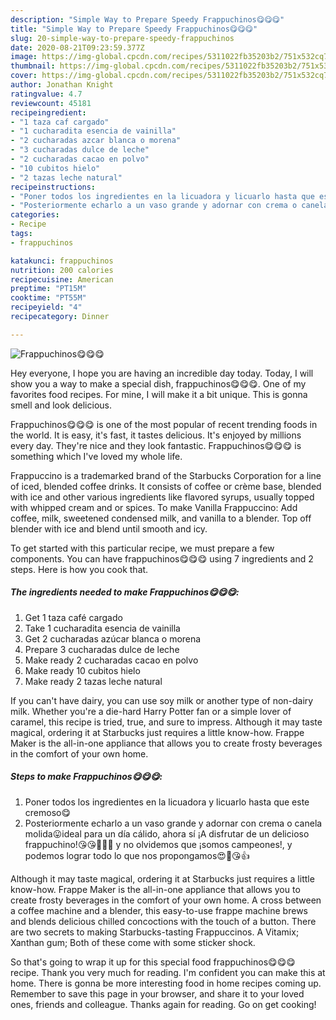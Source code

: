 ```yaml
---
description: "Simple Way to Prepare Speedy Frappuchinos😋😋😋"
title: "Simple Way to Prepare Speedy Frappuchinos😋😋😋"
slug: 20-simple-way-to-prepare-speedy-frappuchinos
date: 2020-08-21T09:23:59.377Z
image: https://img-global.cpcdn.com/recipes/5311022fb35203b2/751x532cq70/frappuchinos😋😋😋-foto-principal.jpg
thumbnail: https://img-global.cpcdn.com/recipes/5311022fb35203b2/751x532cq70/frappuchinos😋😋😋-foto-principal.jpg
cover: https://img-global.cpcdn.com/recipes/5311022fb35203b2/751x532cq70/frappuchinos😋😋😋-foto-principal.jpg
author: Jonathan Knight
ratingvalue: 4.7
reviewcount: 45181
recipeingredient:
- "1 taza caf cargado"
- "1 cucharadita esencia de vainilla"
- "2 cucharadas azcar blanca o morena"
- "3 cucharadas dulce de leche"
- "2 cucharadas cacao en polvo"
- "10 cubitos hielo"
- "2 tazas leche natural"
recipeinstructions:
- "Poner todos los ingredientes en la licuadora y licuarlo hasta que este cremoso😋"
- "Posteriormente echarlo a un vaso grande y adornar con crema o canela molida😛ideal para un día cálido, ahora sí ¡A disfrutar de un delicioso frappuchino!😘😘🥰🥰🥰 y no olvidemos que ¡somos campeones!, y podemos lograr todo lo que nos propongamos😍🥰😘👍"
categories:
- Recipe
tags:
- frappuchinos

katakunci: frappuchinos 
nutrition: 200 calories
recipecuisine: American
preptime: "PT15M"
cooktime: "PT55M"
recipeyield: "4"
recipecategory: Dinner

---
```



![Frappuchinos😋😋😋](https://img-global.cpcdn.com/recipes/5311022fb35203b2/751x532cq70/frappuchinos😋😋😋-foto-principal.jpg)

Hey everyone, I hope you are having an incredible day today. Today, I will show you a way to make a special dish, frappuchinos😋😋😋. One of my favorites food recipes. For mine, I will make it a bit unique. This is gonna smell and look delicious.

Frappuchinos😋😋😋 is one of the most popular of recent trending foods in the world. It is easy, it's fast, it tastes delicious. It's enjoyed by millions every day. They're nice and they look fantastic. Frappuchinos😋😋😋 is something which I've loved my whole life.

Frappuccino is a trademarked brand of the Starbucks Corporation for a line of iced, blended coffee drinks. It consists of coffee or crème base, blended with ice and other various ingredients like flavored syrups, usually topped with whipped cream and or spices. To make Vanilla Frappuccino: Add coffee, milk, sweetened condensed milk, and vanilla to a blender. Top off blender with ice and blend until smooth and icy.


To get started with this particular recipe, we must prepare a few components. You can have frappuchinos😋😋😋 using 7 ingredients and 2 steps. Here is how you cook that.

<!--inarticleads1-->

##### The ingredients needed to make Frappuchinos😋😋😋:

1. Get 1 taza café cargado
1. Take 1 cucharadita esencia de vainilla
1. Get 2 cucharadas azúcar blanca o morena
1. Prepare 3 cucharadas dulce de leche
1. Make ready 2 cucharadas cacao en polvo
1. Make ready 10 cubitos hielo
1. Make ready 2 tazas leche natural


If you can&#39;t have dairy, you can use soy milk or another type of non-dairy milk. Whether you&#39;re a die-hard Harry Potter fan or a simple lover of caramel, this recipe is tried, true, and sure to impress. Although it may taste magical, ordering it at Starbucks just requires a little know-how. Frappe Maker is the all-in-one appliance that allows you to create frosty beverages in the comfort of your own home. 

<!--inarticleads2-->

##### Steps to make Frappuchinos😋😋😋:

1. Poner todos los ingredientes en la licuadora y licuarlo hasta que este cremoso😋
1. Posteriormente echarlo a un vaso grande y adornar con crema o canela molida😛ideal para un día cálido, ahora sí ¡A disfrutar de un delicioso frappuchino!😘😘🥰🥰🥰 y no olvidemos que ¡somos campeones!, y podemos lograr todo lo que nos propongamos😍🥰😘👍


Although it may taste magical, ordering it at Starbucks just requires a little know-how. Frappe Maker is the all-in-one appliance that allows you to create frosty beverages in the comfort of your own home. A cross between a coffee machine and a blender, this easy-to-use frappe machine brews and blends delicious chilled concoctions with the touch of a button. There are two secrets to making Starbucks-tasting Frappuccinos. A Vitamix; Xanthan gum; Both of these come with some sticker shock. 

So that's going to wrap it up for this special food frappuchinos😋😋😋 recipe. Thank you very much for reading. I'm confident you can make this at home. There is gonna be more interesting food in home recipes coming up. Remember to save this page in your browser, and share it to your loved ones, friends and colleague. Thanks again for reading. Go on get cooking!
